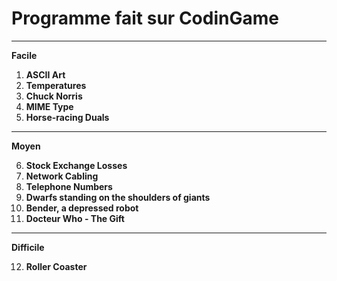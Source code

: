 Programme fait sur CodinGame
=============================
--------------------------------------
**Facile**

1. **ASCII Art** 
2. **Temperatures** 
3. **Chuck Norris** 
4. **MIME Type** 
5. **Horse-racing Duals** 

--------------------------------------- 
**Moyen**

6. **Stock Exchange Losses** 
7. **Network Cabling** 
8. **Telephone Numbers** 
9. **Dwarfs standing on the shoulders of giants** 
10. **Bender, a depressed robot**
11. **Docteur Who - The Gift**

--------------------------------------- 
**Difficile**

12. **Roller Coaster** 